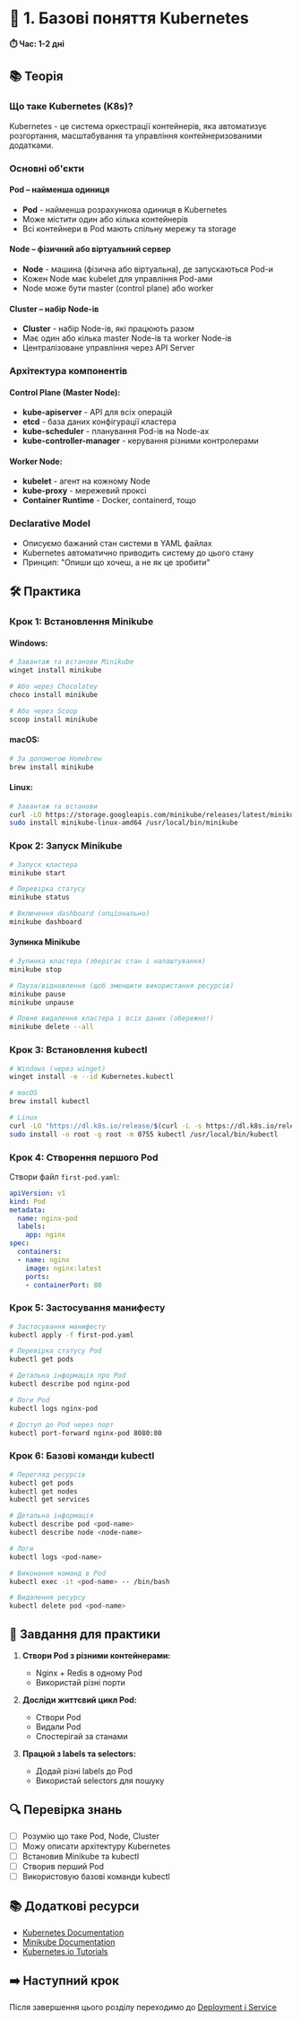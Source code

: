 # 🔹 1. Базові поняття Kubernetes

**⏱️ Час: 1-2 дні**

## 📚 Теорія

### Що таке Kubernetes (K8s)?
Kubernetes - це система оркестрації контейнерів, яка автоматизує розгортання, масштабування та управління контейнеризованими додатками.

### Основні об'єкти

#### Pod – найменша одиниця
- **Pod** - найменша розрахункова одиниця в Kubernetes
- Може містити один або кілька контейнерів
- Всі контейнери в Pod мають спільну мережу та storage

#### Node – фізичний або віртуальний сервер
- **Node** - машина (фізична або віртуальна), де запускаються Pod-и
- Кожен Node має kubelet для управління Pod-ами
- Node може бути master (control plane) або worker

#### Cluster – набір Node-ів
- **Cluster** - набір Node-ів, які працюють разом
- Має один або кілька master Node-ів та worker Node-ів
- Централізоване управління через API Server

### Архітектура компонентів

#### Control Plane (Master Node):
- **kube-apiserver** - API для всіх операцій
- **etcd** - база даних конфігурації кластера
- **kube-scheduler** - планування Pod-ів на Node-ах
- **kube-controller-manager** - керування різними контролерами

#### Worker Node:
- **kubelet** - агент на кожному Node
- **kube-proxy** - мережевий проксі
- **Container Runtime** - Docker, containerd, тощо

### Declarative Model
- Описуємо бажаний стан системи в YAML файлах
- Kubernetes автоматично приводить систему до цього стану
- Принцип: "Опиши що хочеш, а не як це зробити"

## 🛠️ Практика

### Крок 1: Встановлення Minikube

#### Windows:
```bash
# Завантаж та встанови Minikube
winget install minikube

# Або через Chocolatey
choco install minikube

# Або через Scoop
scoop install minikube
```

#### macOS:
```bash
# За допомогою Homebrew
brew install minikube
```

#### Linux:
```bash
# Завантаж та встанови
curl -LO https://storage.googleapis.com/minikube/releases/latest/minikube-linux-amd64
sudo install minikube-linux-amd64 /usr/local/bin/minikube
```

### Крок 2: Запуск Minikube

```bash
# Запуск кластера
minikube start

# Перевірка статусу
minikube status

# Включення dashboard (опціонально)
minikube dashboard
```

#### Зупинка Minikube

```bash
# Зупинка кластера (зберігає стан і налаштування)
minikube stop

# Пауза/відновлення (щоб зменшити використання ресурсів)
minikube pause
minikube unpause

# Повне видалення кластера і всіх даних (обережно!)
minikube delete --all
```

### Крок 3: Встановлення kubectl

```bash
# Windows (через winget)
winget install -e --id Kubernetes.kubectl

# macOS
brew install kubectl

# Linux
curl -LO "https://dl.k8s.io/release/$(curl -L -s https://dl.k8s.io/release/stable.txt)/bin/linux/amd64/kubectl"
sudo install -o root -g root -m 0755 kubectl /usr/local/bin/kubectl
```

### Крок 4: Створення першого Pod

Створи файл `first-pod.yaml`:

```yaml
apiVersion: v1
kind: Pod
metadata:
  name: nginx-pod
  labels:
    app: nginx
spec:
  containers:
  - name: nginx
    image: nginx:latest
    ports:
    - containerPort: 80
```

### Крок 5: Застосування манифесту

```bash
# Застосування манифесту
kubectl apply -f first-pod.yaml

# Перевірка статусу Pod
kubectl get pods

# Детальна інформація про Pod
kubectl describe pod nginx-pod

# Логи Pod
kubectl logs nginx-pod

# Доступ до Pod через порт
kubectl port-forward nginx-pod 8080:80
```

### Крок 6: Базові команди kubectl

```bash
# Перегляд ресурсів
kubectl get pods
kubectl get nodes
kubectl get services

# Детальна інформація
kubectl describe pod <pod-name>
kubectl describe node <node-name>

# Логи
kubectl logs <pod-name>

# Виконання команд в Pod
kubectl exec -it <pod-name> -- /bin/bash

# Видалення ресурсу
kubectl delete pod <pod-name>
```

## 📝 Завдання для практики

1. **Створи Pod з різними контейнерами:**
   - Nginx + Redis в одному Pod
   - Використай різні порти

2. **Досліди життєвий цикл Pod:**
   - Створи Pod
   - Видали Pod
   - Спостерігай за станами

3. **Працюй з labels та selectors:**
   - Додай різні labels до Pod
   - Використай selectors для пошуку

## 🔍 Перевірка знань

- [ ] Розумію що таке Pod, Node, Cluster
- [ ] Можу описати архітектуру Kubernetes
- [ ] Встановив Minikube та kubectl
- [ ] Створив перший Pod
- [ ] Використовую базові команди kubectl

## 📚 Додаткові ресурси

- [Kubernetes Documentation](https://kubernetes.io/docs/)
- [Minikube Documentation](https://minikube.sigs.k8s.io/docs/)
- [Kubernetes.io Tutorials](https://kubernetes.io/docs/tutorials/)

## ➡️ Наступний крок

Після завершення цього розділу переходимо до [Deployment і Service](../02-deployment-service/README.md) 